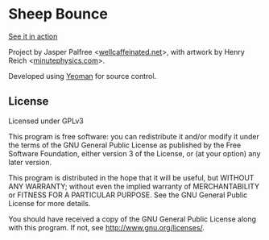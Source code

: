 # Sheep Bounce

[See it in action](http://minutelabs.io/Sheep-Bounce)

Project by Jasper Palfree <[wellcaffeinated.net](http://wellcaffeinated.net)>, with artwork by Henry Reich <[minutephysics.com](http://minutephysics.com)>.

Developed using [Yeoman](http://yeoman.io) for source control.

## License 

Licensed under GPLv3

This program is free software: you can redistribute it and/or modify
it under the terms of the GNU General Public License as published by
the Free Software Foundation, either version 3 of the License, or
(at your option) any later version.

This program is distributed in the hope that it will be useful,
but WITHOUT ANY WARRANTY; without even the implied warranty of
MERCHANTABILITY or FITNESS FOR A PARTICULAR PURPOSE.  See the
GNU General Public License for more details.

You should have received a copy of the GNU General Public License
along with this program.  If not, see <http://www.gnu.org/licenses/>.
